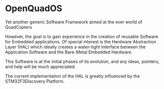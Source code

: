 OpenQuadOS
==========

Yet another generic Software Framework aimed at the ever world of QuadCopters

However, the goal is to gain experience in the creation of reusable 
Software for Embedded applications. Of special interest is the Hardware 
Abstraction Layer (HAL) which ideally creates a water-tight interface 
between the Application Software and the Bare-Metal Embedded Hardware.

This Software is at the initial phases of its evolution, and any ideas, 
pointers, and help will be much appreciated. 

The current implementation of the HAL is greatly influenced by the 
STM32F3Discovery Platform.
